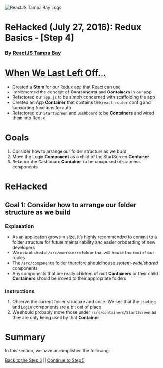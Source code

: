 ![ReactJS Tampa Bay Logo](https://avatars2.githubusercontent.com/u/18738421?v=3&s=200)

# ReHacked (July 27, 2016): Redux Basics - [Step 4]
### By [ReactJS Tampa Bay](http://www.meetup.com/ReactJS-Tampa-Bay/)

# [When We Last Left Off...](https://github.com/reactjstampabay/rehacked-redux-basics/compare/step-2...step-3)

* Created a **Store** for our Redux app that React can use
* Implemented the concept of **Components** and **Containers** in our app
* Refactored our `app.js` to be simply concerned with scaffolding the app
* Created an App **Container** that contains the `react-router` config and supporting functions for auth
* Refactored our `StartScreen` and `Dashboard` to be **Containers** and wired them into Redux

# Goals

1. Consider how to arrange our folder structure as we build
1. Move the Login **Component** as a child of the StartScreen **Container**
1. Refactor the Dashboard **Container** to be composed of stateless components

# ReHacked

## Goal 1: Consider how to arrange our folder structure as we build

### Explanation

* As an application grows in size, it's highly recommended to commit to a folder structure for future maintainability and easier onboarding of new developers
* We established a `/src/containers` folder that will house the root of our routes
* The `/src/components` folder therefore should house _system-wide/shared_ components
* Any components that are really children of root **Containers** or their child **Containers** should be moved to their appropriate folders

### Instructions

1. Observe the current folder structure and code.  We see that the `Loading` and `Login` components are a bit out of place
2. We should probably move those under `/src/containers/StartScreen` as they are only being used by that **Container**

# Summary

In this section, we have accomplished the following:


[Back to the Step 3](https://github.com/reactjstampabay/rehacked-redux-basics/tree/step-3) || [Continue to Step 5](https://github.com/reactjstampabay/rehacked-redux-basics/tree/step-5)
